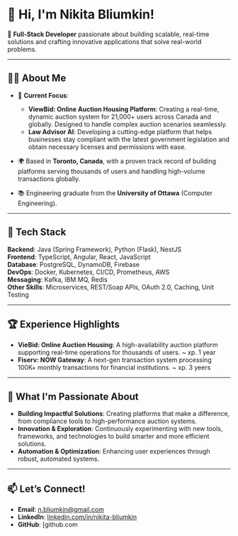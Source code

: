 # 👋 Hi, I'm Nikita Bliumkin!

🚀 **Full-Stack Developer** passionate about building scalable, real-time solutions and crafting innovative applications that solve real-world problems.

---

## 👨‍💻 **About Me**

- 🌟 **Current Focus**:
  - **ViewBid: Online Auction Housing Platform**: Creating a real-time, dynamic auction system for 21,000+ users across Canada and globally. Designed to handle complex auction scenarios seamlessly.
  - **Law Advisor AI**: Developing a cutting-edge platform that helps businesses stay compliant with the latest government legislation and obtain necessary licenses and permissions with ease.

- 🌍 Based in **Toronto, Canada**, with a proven track record of building platforms serving thousands of users and handling high-volume transactions globally.
- 📚 Engineering graduate from the **University of Ottawa** (Computer Engineering).

---

## 🔧 **Tech Stack**
**Backend**: Java (Spring Framework), Python (Flask), NestJS  
**Frontend**: TypeScript, Angular, React, JavaScript  
**Database**: PostgreSQL, DynamoDB, Firebase  
**DevOps**: Docker, Kubernetes, CI/CD, Prometheus, AWS  
**Messaging**: Kafka, IBM MQ, Redis  
**Other Skills**: Microservices, REST/Soap APIs, OAuth 2.0, Caching, Unit Testing  

---

## 🏆 **Experience Highlights**
- **VieBid: Online Auction Housing**: A high-availability auction platform supporting real-time operations for thousands of users.  ~ xp. 1 year
- **Fiserv: NOW Gateway**: A next-gen transaction system processing 100K+ monthly transactions for financial institutions.  ~ xp. 3 yeers

---

## 🌟 **What I'm Passionate About**
- **Building Impactful Solutions**: Creating platforms that make a difference, from compliance tools to high-performance auction systems.  
- **Innovation  & Exploration**: Continuously experimenting with new tools, frameworks, and technologies to build smarter and more efficient solutions.
- **Automation & Optimization**: Enhancing user experiences through robust, automated systems.  

---

## 📫 **Let’s Connect!**
- **Email**: [n.bliumkin@gmail.com](mailto:n.bliumkin@gmail.com)  
- **LinkedIn**: [linkedin.com/in/nikita-bliumkin](#)  
- **GitHub**: [github.com
